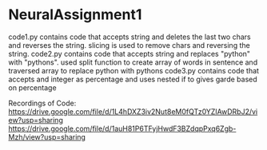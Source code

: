 # NeuralAssignment1
code1.py contains code that accepts string and deletes the last two chars and reverses the string. slicing is used to remove chars and reversing the string.
code2.py contains code that accepts string and replaces "python" with "pythons". used split function to create array of words in sentence and traversed array to replace python with pythons
code3.py contains code that accepts and integer as percentage and uses nested if to gives garde based on percentage

Recordings of Code:
    https://drive.google.com/file/d/1L4hDXZ3iv2Nut8eM0fQTz0YZIAwDRbJ2/view?usp=sharing
    https://drive.google.com/file/d/1auH81P6TFyjHwdF3BZdqpPxq6Zgb-Mzh/view?usp=sharing
